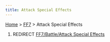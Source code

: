 ```yaml
---
title: Attack Special Effects
---
```


[Home](../Main%20Page.md.md) > [FF7](../FF7.md) > Attack Special Effects

1.  REDIRECT [FF7/Battle/Attack Special Effects][]

  [FF7/Battle/Attack Special Effects]: Battle/Attack%20Special%20Effects.md
    "wikilink"
